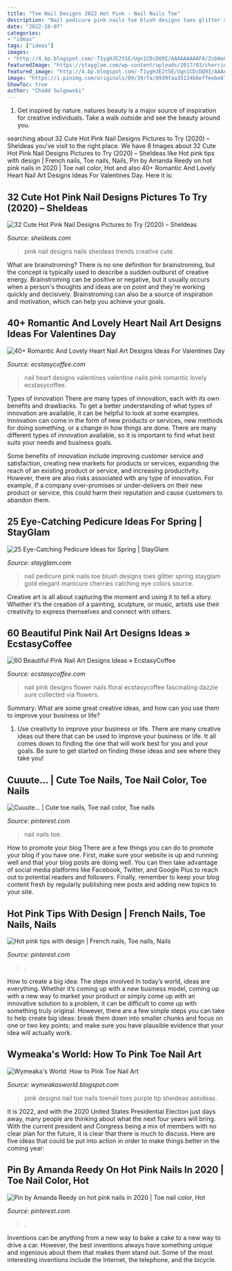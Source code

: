 ```yaml
---
title: "Toe Nail Designs 2022 Hot Pink - Nail Nails Toe"
description: "Nail pedicure pink nails toe blush designs toes glitter spring stayglam gold elegant manicure cherries catching eye colors source"
date: "2022-10-07"
categories:
- "ideas"
tags: ["ideas"]
images:
- "http://4.bp.blogspot.com/-T1ygHJE2tSE/Ugn1CDcDQ9I/AAAAAAAAAFA/ZobNoOU9rrY/s320/100_2724.JPG"
featuredImage: "https://stayglam.com/wp-content/uploads/2017/03/cherries_nail_17333125_1574672329228286_5465626440013709312_n.jpg"
featured_image: "http://4.bp.blogspot.com/-T1ygHJE2tSE/Ugn1CDcDQ9I/AAAAAAAAAFA/ZobNoOU9rrY/s320/100_2724.JPG"
image: "https://i.pinimg.com/originals/09/39/fa/0939faa35134b6effeebe6757c5e86a6.jpg"
ShowToc: true
author: "Chadd Gulgowski"
---
```



1. Get inspired by nature. natures beauty is a major source of inspiration for creative individuals. Take a walk outside and see the beauty around you.

	

		
searching about 32 Cute Hot Pink Nail Designs Pictures to Try (2020) – SheIdeas you've visit to the right place. We have 8 Images about 32 Cute Hot Pink Nail Designs Pictures to Try (2020) – SheIdeas like Hot pink tips with design | French nails, Toe nails, Nails, Pin by Amanda Reedy on hot pink nails in 2020 | Toe nail color, Hot and also 40+ Romantic And Lovely Heart Nail Art Designs Ideas For Valentines Day. Here it is:
		
    
## 32 Cute Hot Pink Nail Designs Pictures To Try (2020) – SheIdeas

<img loading=lazy src="https://www.sheideas.com/wp-content/uploads/2017/06/Creative-Pink-and-White-Nails-Trends.jpg" onerror="this.onerror=null;this.src='https://tse2.mm.bing.net/th?id=OIP.e-_Xh7KeispiwqIuukz2gQHaKG&amp;pid=15.1';" alt="32 Cute Hot Pink Nail Designs Pictures to Try (2020) – SheIdeas">

_Source: sheideas.com_

>pink nail designs nails sheideas trends creative cute. 

	

What are brainstroming?
There is no one definition for brainstroming, but the concept is typically used to describe a sudden outburst of creative energy. Brainstroming can be positive or negative, but it usually occurs when a person's thoughts and ideas are on point and they're working quickly and decisively. Brainstroming can also be a source of inspiration and motivation, which can help you achieve your goals.

    
## 40+ Romantic And Lovely Heart Nail Art Designs Ideas For Valentines Day

<img loading=lazy src="https://i0.wp.com/www.ecstasycoffee.com/wp-content/uploads/2016/12/Cute-Pink-Heart-Polka-Dots-Nails.jpg?resize=600%2C604" onerror="this.onerror=null;this.src='https://tse3.mm.bing.net/th?id=OIP.i5dMepp59TMkSaCRLcOB3gHaHd&amp;pid=15.1';" alt="40+ Romantic And Lovely Heart Nail Art Designs Ideas For Valentines Day">

_Source: ecstasycoffee.com_

>nail heart designs valentines valentine nails pink romantic lovely ecstasycoffee. 

	

Types of innovation
There are many types of innovation, each with its own benefits and drawbacks. To get a better understanding of what types of innovation are available, it can be helpful to look at some examples. 
Innovation can come in the form of new products or services, new methods for doing something, or a change in how things are done. There are many different types of innovation available, so it is important to find what best suits your needs and business goals. 

Some benefits of innovation include improving customer service and satisfaction, creating new markets for products or services, expanding the reach of an existing product or service, and increasing productivity. However, there are also risks associated with any type of innovation. For example, if a company over-promises or under-delivers on their new product or service, this could harm their reputation and cause customers to abandon them.

    
## 25 Eye-Catching Pedicure Ideas For Spring | StayGlam

<img loading=lazy src="https://stayglam.com/wp-content/uploads/2017/03/cherries_nail_17333125_1574672329228286_5465626440013709312_n.jpg" onerror="this.onerror=null;this.src='https://tse3.mm.bing.net/th?id=OIP.Yr675whjjnNjn5FkNVthUwHaHa&amp;pid=15.1';" alt="25 Eye-Catching Pedicure Ideas for Spring | StayGlam">

_Source: stayglam.com_

>nail pedicure pink nails toe blush designs toes glitter spring stayglam gold elegant manicure cherries catching eye colors source. 

	

Creative art is all about capturing the moment and using it to tell a story. Whether it’s the creation of a painting, sculpture, or music, artists use their creativity to express themselves and connect with others.

    
## 60 Beautiful Pink Nail Art Designs Ideas » EcstasyCoffee

<img loading=lazy src="https://i1.wp.com/www.ecstasycoffee.com/wp-content/uploads/2016/11/Pink-Nail-Art-Designs-Ideas16.jpg?resize=600%2C600" onerror="this.onerror=null;this.src='https://tse3.mm.bing.net/th?id=OIP.2HmcbonqDIvdgxShfjJxTAHaHa&amp;pid=15.1';" alt="60 Beautiful Pink Nail Art Designs Ideas » EcstasyCoffee">

_Source: ecstasycoffee.com_

>nail pink designs flower nails floral ecstasycoffee fascinating dazzle sure collected via flowers. 

	

Summary: What are some great creative ideas, and how can you use them to improve your business or life?
1. Use creativity to improve your business or life.
There are many creative ideas out there that can be used to improve your business or life. It all comes down to finding the one that will work best for you and your goals. Be sure to get started on finding these ideas and see where they take you!

    
## Cuuute... | Cute Toe Nails, Toe Nail Color, Toe Nails

<img loading=lazy src="https://i.pinimg.com/736x/1d/0f/7a/1d0f7a7a0d2049fb1c98099085e5017f.jpg" onerror="this.onerror=null;this.src='https://tse4.mm.bing.net/th?id=OIP.MEKBiOC5tkSr7z2uj2wSQgHaHT&amp;pid=15.1';" alt="Cuuute... | Cute toe nails, Toe nail color, Toe nails">

_Source: pinterest.com_

>nail nails toe. 

	

How to promote your blog
There are a few things you can do to promote your blog if you have one. First, make sure your website is up and running well and that your blog posts are doing well. You can then take advantage of social media platforms like Facebook, Twitter, and Google Plus to reach out to potential readers and followers. Finally, remember to keep your blog content fresh by regularly publishing new posts and adding new topics to your site.

    
## Hot Pink Tips With Design | French Nails, Toe Nails, Nails

<img loading=lazy src="https://i.pinimg.com/originals/09/39/fa/0939faa35134b6effeebe6757c5e86a6.jpg" onerror="this.onerror=null;this.src='https://tse1.mm.bing.net/th?id=OIP.Gb8ixALUPBJEhGBHhZDCnQHaJ4&amp;pid=15.1';" alt="Hot pink tips with design | French nails, Toe nails, Nails">

_Source: pinterest.com_

>. 

	

How to create a big idea: The steps involved
In today’s world, ideas are everything. Whether it’s coming up with a new business model, coming up with a new way to market your product or simply come up with an innovative solution to a problem, it can be difficult to come up with something truly original. However, there are a few simple steps you can take to help create big ideas: break them down into smaller chunks and focus on one or two key points; and make sure you have plausible evidence that your idea will actually work.

    
## Wymeaka&#039;s World: How To Pink Toe Nail Art

<img loading=lazy src="http://4.bp.blogspot.com/-T1ygHJE2tSE/Ugn1CDcDQ9I/AAAAAAAAAFA/ZobNoOU9rrY/s320/100_2724.JPG" onerror="this.onerror=null;this.src='https://tse2.mm.bing.net/th?id=OIP.DeddeNA0I252LwsqqLdLjQAAAA&amp;pid=15.1';" alt="Wymeaka&#039;s World: How to Pink Toe Nail Art">

_Source: wymeakasworld.blogspot.com_

>pink designs nail toe nails toenail toes purple tip sheideas askideas. 

	

It is 2022, and with the 2020 United States Presidential Election just days away, many people are thinking about what the next four years will bring. With the current president and Congress being a mix of members with no clear plan for the future, it is clear that there is much to discuss. Here are five ideas that could be put into action in order to make things better in the coming year: 

    
## Pin By Amanda Reedy On Hot Pink Nails In 2020 | Toe Nail Color, Hot

<img loading=lazy src="https://i.pinimg.com/originals/c5/db/35/c5db35dd46d360ce220c51511095c0b0.jpg" onerror="this.onerror=null;this.src='https://tse3.mm.bing.net/th?id=OIP.D3Nt_3mHJHx8d05xou5swgHaJ4&amp;pid=15.1';" alt="Pin by Amanda Reedy on hot pink nails in 2020 | Toe nail color, Hot">

_Source: pinterest.com_

>. 

	

Inventions can be anything from a new way to bake a cake to a new way to drive a car. However, the best inventions always have something unique and ingenious about them that makes them stand out. Some of the most interesting inventions include the Internet, the telephone, and the bicycle.

